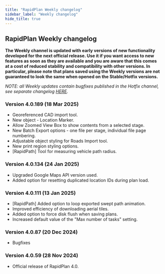 ```yaml
---
title: "RapidPlan Weekly changelog"
sidebar_label: "Weekly changelog"
hide_title: true
---
```


## RapidPlan Weekly changelog

**The Weekly channel is updated with early versions of new functionality developed for the next official release. Use it if you want access to new features as soon as they are available and you are aware that this comes at a cost of reduced stability and compatibility with other versions. In particular, please note that plans saved using the Weekly versions are not guaranteed to look the same when opened on the Stable/Hotfix versions.**

_NOTE: all Weekly updates contain bugfixes published in the Hotfix channel, see separate changelog [HERE](/rapidplan/release-notes/hotfix/)._

### Version 4.0.189 (18 Mar 2025)
* Georeferenced CAD import tool.
* New object - Location Marker.
* Allow Zoomed View Box to show contents from a selected stage.
* New Batch Export options - one file per stage, individual file page numbering.
* Adjustable object styling for Roads Import tool.
* New print region styling options.
* [RapidPath] Tool for measuring vehicle path radius.


### Version 4.0.134 (24 Jan 2025)
* Upgraded Google Maps API version used.
* Added option for resetting duplicated location IDs during plan load.
 

### Version 4.0.111 (13 Jan 2025)
* [RapidPath] Added option to loop exported swept path animation.
* Improved efficiency of downloading aerial tiles.
* Added option to force disk flush when saving plans.
* Increased default value of the "Max number of tasks" setting.
 
### Version 4.0.87 (20 Dec 2024)
* Bugfixes 
 
### Version 4.0.59 (28 Nov 2024)
* Official release of RapidPlan 4.0.
 
